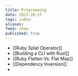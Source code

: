 ```yaml
---
title: Programming
date: 2023-10-17
tags: index
aliases: 
feed: show
published: true
---
```

- [[Ruby Splat Operator]]
- [[Building a CLI with Rust]]
- [[Ruby Flatten Vs. Flat Map]]
- [[Dependency Inversion]]
- 
